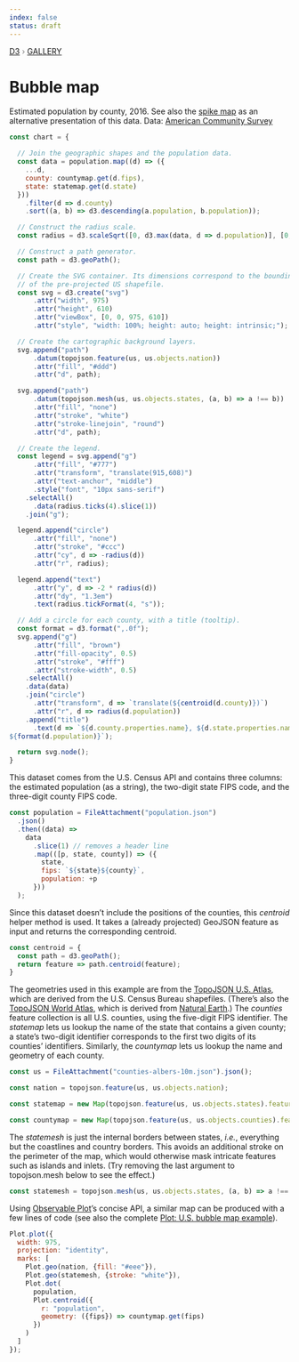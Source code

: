 ```yaml
---
index: false
status: draft
---
```


<div style="color: grey; font: 13px/25.5px var(--sans-serif); text-transform: uppercase;"><h1 style="display: none;">Bubble map</h1><a href="https://d3js.org/">D3</a> › <a href="/@d3/gallery">Gallery</a></div>

# Bubble map

Estimated population by county, 2016. See also the [spike map](/@d3/spike-map) as an alternative presentation of this data. Data: [American Community Survey](https://api.census.gov/data/2016/acs/acs5/cprofile/examples.html)

```js echo
const chart = {

  // Join the geographic shapes and the population data.
  const data = population.map((d) => ({
    ...d,
    county: countymap.get(d.fips),
    state: statemap.get(d.state)
  }))
    .filter(d => d.county)
    .sort((a, b) => d3.descending(a.population, b.population));

  // Construct the radius scale.
  const radius = d3.scaleSqrt([0, d3.max(data, d => d.population)], [0, 40]);

  // Construct a path generator.
  const path = d3.geoPath();

  // Create the SVG container. Its dimensions correspond to the bounding-box
  // of the pre-projected US shapefile.
  const svg = d3.create("svg")
      .attr("width", 975)
      .attr("height", 610)
      .attr("viewBox", [0, 0, 975, 610])
      .attr("style", "width: 100%; height: auto; height: intrinsic;");

  // Create the cartographic background layers.
  svg.append("path")
      .datum(topojson.feature(us, us.objects.nation))
      .attr("fill", "#ddd")
      .attr("d", path);

  svg.append("path")
      .datum(topojson.mesh(us, us.objects.states, (a, b) => a !== b))
      .attr("fill", "none")
      .attr("stroke", "white")
      .attr("stroke-linejoin", "round")
      .attr("d", path);

  // Create the legend.
  const legend = svg.append("g")
      .attr("fill", "#777")
      .attr("transform", "translate(915,608)")
      .attr("text-anchor", "middle")
      .style("font", "10px sans-serif")
    .selectAll()
      .data(radius.ticks(4).slice(1))
    .join("g");

  legend.append("circle")
      .attr("fill", "none")
      .attr("stroke", "#ccc")
      .attr("cy", d => -radius(d))
      .attr("r", radius);

  legend.append("text")
      .attr("y", d => -2 * radius(d))
      .attr("dy", "1.3em")
      .text(radius.tickFormat(4, "s"));

  // Add a circle for each county, with a title (tooltip).
  const format = d3.format(",.0f");
  svg.append("g")
      .attr("fill", "brown")
      .attr("fill-opacity", 0.5)
      .attr("stroke", "#fff")
      .attr("stroke-width", 0.5)
    .selectAll()
    .data(data)
    .join("circle")
      .attr("transform", d => `translate(${centroid(d.county)})`)
      .attr("r", d => radius(d.population))
    .append("title")
      .text(d => `${d.county.properties.name}, ${d.state.properties.name}
${format(d.population)}`);

  return svg.node();
}
```

This dataset comes from the U.S. Census API and contains three columns: the estimated population (as a string), the two-digit state FIPS code, and the three-digit county FIPS code.

```js echo
const population = FileAttachment("population.json")
  .json()
  .then((data) =>
    data
      .slice(1) // removes a header line
      .map(([p, state, county]) => ({
        state,
        fips: `${state}${county}`,
        population: +p
      }))
  );
```

Since this dataset doesn’t include the positions of the counties, this _centroid_ helper method is used. It takes a (already projected) GeoJSON feature as input and returns the corresponding centroid.

```js echo
const centroid = {
  const path = d3.geoPath();
  return feature => path.centroid(feature);
}
```

The geometries used in this example are from the [TopoJSON U.S. Atlas](https://github.com/topojson/us-atlas), which are derived from the U.S. Census Bureau shapefiles. (There’s also the [TopoJSON World Atlas](https://github.com/topojson/world-atlas), which is derived from [Natural Earth](https://www.naturalearthdata.com).) The _counties_ feature collection is all U.S. counties, using the five-digit FIPS identifier. The _statemap_ lets us lookup the name of the state that contains a given county; a state’s two-digit identifier corresponds to the first two digits of its counties’ identifiers. Similarly, the _countymap_ lets us lookup the name and geometry of each county.

```js echo
const us = FileAttachment("counties-albers-10m.json").json();
```

```js echo
const nation = topojson.feature(us, us.objects.nation);
```

```js echo
const statemap = new Map(topojson.feature(us, us.objects.states).features.map((d) => [d.id, d]));
```

```js echo
const countymap = new Map(topojson.feature(us, us.objects.counties).features.map((d) => [d.id, d]));
```

The _statemesh_ is just the internal borders between states, _i.e._, everything but the coastlines and country borders. This avoids an additional stroke on the perimeter of the map, which would otherwise mask intricate features such as islands and inlets. (Try removing the last argument to topojson.mesh below to see the effect.)

```js echo
const statemesh = topojson.mesh(us, us.objects.states, (a, b) => a !== b);
```

Using [Observable Plot](/plot/)’s concise API, a similar map can be produced with a few lines of code (see also the complete [Plot: U.S. bubble map example](/@observablehq/plot-us-bubble-map)).

```js echo
Plot.plot({
  width: 975,
  projection: "identity",
  marks: [
    Plot.geo(nation, {fill: "#eee"}),
    Plot.geo(statemesh, {stroke: "white"}),
    Plot.dot(
      population,
      Plot.centroid({
        r: "population",
        geometry: ({fips}) => countymap.get(fips)
      })
    )
  ]
});
```
